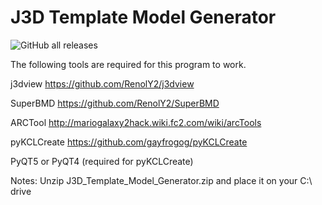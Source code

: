 # J3D Template Model Generator
![GitHub all releases](https://img.shields.io/github/downloads/penguin117117/J3D_Template_Model_Generator/total)

The following tools are required for this program to work.

j3dview 
https://github.com/RenolY2/j3dview

SuperBMD
https://github.com/RenolY2/SuperBMD

ARCTool 
http://mariogalaxy2hack.wiki.fc2.com/wiki/arcTools

pyKCLCreate
https://github.com/gayfrogog/pyKCLCreate

PyQT5 or PyQT4 (required for pyKCLCreate)

Notes: Unzip J3D_Template_Model_Generator.zip and place it on your C:\ drive

